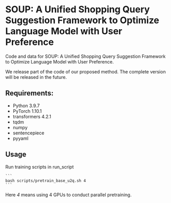 # SOUP: A Unified Shopping Query Suggestion Framework to Optimize Language Model with User Preference
Code and data for SOUP: A Unified Shopping Query Suggestion Framework to Optimize Language Model with User Preference.

We release part of the code of our proposed method. The complete version will be released in the future.

## Requirements:
- Python 3.9.7
- PyTorch 1.10.1
- transformers 4.2.1
- tqdm
- numpy
- sentencepiece
- pyyaml

## Usage
Run training scripts in run_script

    ```
    bash scripts/pretrain_base_u2q.sh 4
    ```
Here *4* means using 4 GPUs to conduct parallel pretraining.

